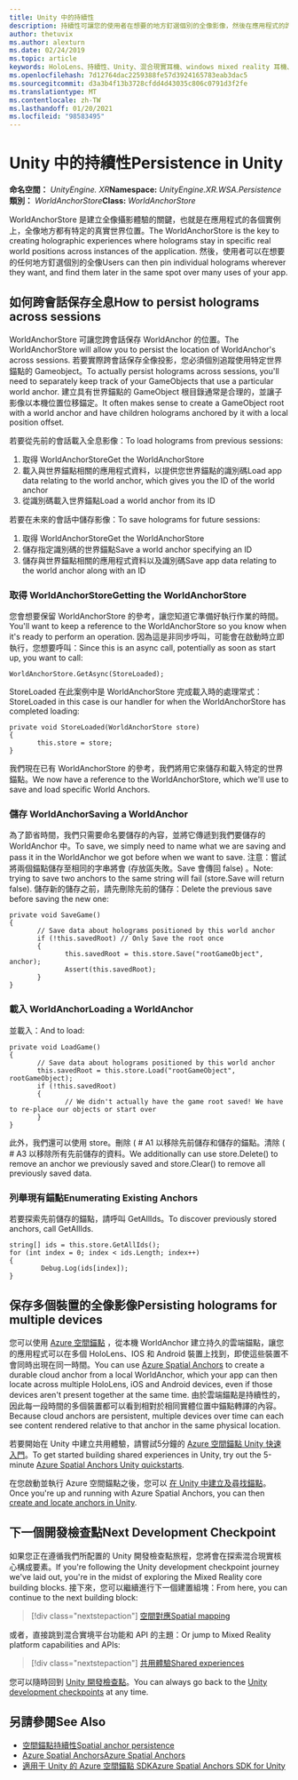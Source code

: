 ```yaml
---
title: Unity 中的持續性
description: 持續性可讓您的使用者在想要的地方釘選個別的全像影像，然後在應用程式的許多用途之後找出它。
author: thetuvix
ms.author: alexturn
ms.date: 02/24/2019
ms.topic: article
keywords: HoloLens、持續性、Unity、混合現實耳機、windows mixed reality 耳機、虛擬實境耳機
ms.openlocfilehash: 7d12764dac2259388fe57d3924165783eab3dac5
ms.sourcegitcommit: d3a3b4f13b3728cfdd4d43035c806c0791d3f2fe
ms.translationtype: MT
ms.contentlocale: zh-TW
ms.lasthandoff: 01/20/2021
ms.locfileid: "98583495"
---
```

# <a name="persistence-in-unity"></a><span data-ttu-id="d5a72-104">Unity 中的持續性</span><span class="sxs-lookup"><span data-stu-id="d5a72-104">Persistence in Unity</span></span>

<span data-ttu-id="d5a72-105">**命名空間：** *UnityEngine. XR*</span><span class="sxs-lookup"><span data-stu-id="d5a72-105">**Namespace:** *UnityEngine.XR.WSA.Persistence*</span></span><br>
<span data-ttu-id="d5a72-106">**類別：** *WorldAnchorStore*</span><span class="sxs-lookup"><span data-stu-id="d5a72-106">**Class:** *WorldAnchorStore*</span></span>

<span data-ttu-id="d5a72-107">WorldAnchorStore 是建立全像攝影體驗的關鍵，也就是在應用程式的各個實例上，全像地方都有特定的真實世界位置。</span><span class="sxs-lookup"><span data-stu-id="d5a72-107">The WorldAnchorStore is the key to creating holographic experiences where holograms stay in specific real world positions across instances of the application.</span></span> <span data-ttu-id="d5a72-108">然後，使用者可以在想要的任何地方釘選個別的全像</span><span class="sxs-lookup"><span data-stu-id="d5a72-108">Users can then pin individual holograms wherever they want, and find them later in the same spot over many uses of your app.</span></span>

## <a name="how-to-persist-holograms-across-sessions"></a><span data-ttu-id="d5a72-109">如何跨會話保存全息</span><span class="sxs-lookup"><span data-stu-id="d5a72-109">How to persist holograms across sessions</span></span>

<span data-ttu-id="d5a72-110">WorldAnchorStore 可讓您跨會話保存 WorldAnchor 的位置。</span><span class="sxs-lookup"><span data-stu-id="d5a72-110">The WorldAnchorStore will allow you to persist the location of WorldAnchor's across sessions.</span></span> <span data-ttu-id="d5a72-111">若要實際跨會話保存全像投影，您必須個別追蹤使用特定世界錨點的 Gameobject。</span><span class="sxs-lookup"><span data-stu-id="d5a72-111">To actually persist holograms across sessions, you'll need to separately keep track of your GameObjects that use a particular world anchor.</span></span> <span data-ttu-id="d5a72-112">建立具有世界錨點的 GameObject 根目錄通常是合理的，並讓子影像以本機位置位移錨定。</span><span class="sxs-lookup"><span data-stu-id="d5a72-112">It often makes sense to create a GameObject root with a world anchor and have children holograms anchored by it with a local position offset.</span></span>

<span data-ttu-id="d5a72-113">若要從先前的會話載入全息影像：</span><span class="sxs-lookup"><span data-stu-id="d5a72-113">To load holograms from previous sessions:</span></span>
1. <span data-ttu-id="d5a72-114">取得 WorldAnchorStore</span><span class="sxs-lookup"><span data-stu-id="d5a72-114">Get the WorldAnchorStore</span></span>
2. <span data-ttu-id="d5a72-115">載入與世界錨點相關的應用程式資料，以提供您世界錨點的識別碼</span><span class="sxs-lookup"><span data-stu-id="d5a72-115">Load app data relating to the world anchor, which gives you the ID of the world anchor</span></span>
3. <span data-ttu-id="d5a72-116">從識別碼載入世界錨點</span><span class="sxs-lookup"><span data-stu-id="d5a72-116">Load a world anchor from its ID</span></span>

<span data-ttu-id="d5a72-117">若要在未來的會話中儲存影像：</span><span class="sxs-lookup"><span data-stu-id="d5a72-117">To save holograms for future sessions:</span></span>
1. <span data-ttu-id="d5a72-118">取得 WorldAnchorStore</span><span class="sxs-lookup"><span data-stu-id="d5a72-118">Get the WorldAnchorStore</span></span>
2. <span data-ttu-id="d5a72-119">儲存指定識別碼的世界錨點</span><span class="sxs-lookup"><span data-stu-id="d5a72-119">Save a world anchor specifying an ID</span></span>
3. <span data-ttu-id="d5a72-120">儲存與世界錨點相關的應用程式資料以及識別碼</span><span class="sxs-lookup"><span data-stu-id="d5a72-120">Save app data relating to the world anchor along with an ID</span></span>

### <a name="getting-the-worldanchorstore"></a><span data-ttu-id="d5a72-121">取得 WorldAnchorStore</span><span class="sxs-lookup"><span data-stu-id="d5a72-121">Getting the WorldAnchorStore</span></span>

<span data-ttu-id="d5a72-122">您會想要保留 WorldAnchorStore 的參考，讓您知道它準備好執行作業的時間。</span><span class="sxs-lookup"><span data-stu-id="d5a72-122">You'll want to keep a reference to the WorldAnchorStore so you know when it's ready to perform an operation.</span></span> <span data-ttu-id="d5a72-123">因為這是非同步呼叫，可能會在啟動時立即執行，您想要呼叫：</span><span class="sxs-lookup"><span data-stu-id="d5a72-123">Since this is an async call, potentially as soon as start up, you want to call:</span></span>

```
WorldAnchorStore.GetAsync(StoreLoaded);
```

<span data-ttu-id="d5a72-124">StoreLoaded 在此案例中是 WorldAnchorStore 完成載入時的處理常式：</span><span class="sxs-lookup"><span data-stu-id="d5a72-124">StoreLoaded in this case is our handler for when the WorldAnchorStore has completed loading:</span></span>

```
private void StoreLoaded(WorldAnchorStore store)
{
       this.store = store;
}
```

<span data-ttu-id="d5a72-125">我們現在已有 WorldAnchorStore 的參考，我們將用它來儲存和載入特定的世界錨點。</span><span class="sxs-lookup"><span data-stu-id="d5a72-125">We now have a reference to the WorldAnchorStore, which we'll use to save and load specific World Anchors.</span></span>

### <a name="saving-a-worldanchor"></a><span data-ttu-id="d5a72-126">儲存 WorldAnchor</span><span class="sxs-lookup"><span data-stu-id="d5a72-126">Saving a WorldAnchor</span></span>

<span data-ttu-id="d5a72-127">為了節省時間，我們只需要命名要儲存的內容，並將它傳遞到我們要儲存的 WorldAnchor 中。</span><span class="sxs-lookup"><span data-stu-id="d5a72-127">To save, we simply need to name what we are saving and pass it in the WorldAnchor we got before when we want to save.</span></span> <span data-ttu-id="d5a72-128">注意：嘗試將兩個錨點儲存至相同的字串將會 (存放區失敗。Save 會傳回 false) 。</span><span class="sxs-lookup"><span data-stu-id="d5a72-128">Note: trying to save two anchors to the same string will fail (store.Save will return false).</span></span> <span data-ttu-id="d5a72-129">儲存新的儲存之前，請先刪除先前的儲存：</span><span class="sxs-lookup"><span data-stu-id="d5a72-129">Delete the previous save before saving the new one:</span></span>

```
private void SaveGame()
{
       // Save data about holograms positioned by this world anchor
       if (!this.savedRoot) // Only Save the root once
       {
              this.savedRoot = this.store.Save("rootGameObject", anchor);
              Assert(this.savedRoot);
       }
}
```

### <a name="loading-a-worldanchor"></a><span data-ttu-id="d5a72-130">載入 WorldAnchor</span><span class="sxs-lookup"><span data-stu-id="d5a72-130">Loading a WorldAnchor</span></span>

<span data-ttu-id="d5a72-131">並載入：</span><span class="sxs-lookup"><span data-stu-id="d5a72-131">And to load:</span></span>

```
private void LoadGame()
{
       // Save data about holograms positioned by this world anchor
       this.savedRoot = this.store.Load("rootGameObject", rootGameObject);
       if (!this.savedRoot)
       {
              // We didn't actually have the game root saved! We have to re-place our objects or start over
       }
}
```

<span data-ttu-id="d5a72-132">此外，我們還可以使用 store。刪除 ( # A1 以移除先前儲存和儲存的錨點。清除 ( # A3 以移除所有先前儲存的資料。</span><span class="sxs-lookup"><span data-stu-id="d5a72-132">We additionally can use store.Delete() to remove an anchor we previously saved and store.Clear() to remove all previously saved data.</span></span>

### <a name="enumerating-existing-anchors"></a><span data-ttu-id="d5a72-133">列舉現有錨點</span><span class="sxs-lookup"><span data-stu-id="d5a72-133">Enumerating Existing Anchors</span></span>

<span data-ttu-id="d5a72-134">若要探索先前儲存的錨點，請呼叫 GetAllIds。</span><span class="sxs-lookup"><span data-stu-id="d5a72-134">To discover previously stored anchors, call GetAllIds.</span></span>

```
string[] ids = this.store.GetAllIds();
for (int index = 0; index < ids.Length; index++)
{
        Debug.Log(ids[index]);
}
```

## <a name="persisting-holograms-for-multiple-devices"></a><span data-ttu-id="d5a72-135">保存多個裝置的全像影像</span><span class="sxs-lookup"><span data-stu-id="d5a72-135">Persisting holograms for multiple devices</span></span>

<span data-ttu-id="d5a72-136">您可以使用 <a href="/azure/spatial-anchors/overview" target="_blank">Azure 空間錨點</a> ，從本機 WorldAnchor 建立持久的雲端錨點，讓您的應用程式可以在多個 HoloLens、IOS 和 Android 裝置上找到，即使這些裝置不會同時出現在同一時間。</span><span class="sxs-lookup"><span data-stu-id="d5a72-136">You can use <a href="/azure/spatial-anchors/overview" target="_blank">Azure Spatial Anchors</a> to create a durable cloud anchor from a local WorldAnchor, which your app can then locate across multiple HoloLens, iOS and Android devices, even if those devices aren't present together at the same time.</span></span>  <span data-ttu-id="d5a72-137">由於雲端錨點是持續性的，因此每一段時間的多個裝置都可以看到相對於相同實體位置中錨點轉譯的內容。</span><span class="sxs-lookup"><span data-stu-id="d5a72-137">Because cloud anchors are persistent, multiple devices over time can each see content rendered relative to that anchor in the same physical location.</span></span>

<span data-ttu-id="d5a72-138">若要開始在 Unity 中建立共用體驗，請嘗試5分鐘的 <a href="/azure/spatial-anchors/unity-overview" target="_blank">Azure 空間錨點 Unity 快速入門</a>。</span><span class="sxs-lookup"><span data-stu-id="d5a72-138">To get started building shared experiences in Unity, try out the 5-minute <a href="/azure/spatial-anchors/unity-overview" target="_blank">Azure Spatial Anchors Unity quickstarts</a>.</span></span>

<span data-ttu-id="d5a72-139">在您啟動並執行 Azure 空間錨點之後，您可以 <a href="/azure/spatial-anchors/concepts/create-locate-anchors-unity" target="_blank">在 Unity 中建立及尋找錨點</a>。</span><span class="sxs-lookup"><span data-stu-id="d5a72-139">Once you're up and running with Azure Spatial Anchors, you can then <a href="/azure/spatial-anchors/concepts/create-locate-anchors-unity" target="_blank">create and locate anchors in Unity</a>.</span></span>

## <a name="next-development-checkpoint"></a><span data-ttu-id="d5a72-140">下一個開發檢查點</span><span class="sxs-lookup"><span data-stu-id="d5a72-140">Next Development Checkpoint</span></span>

<span data-ttu-id="d5a72-141">如果您正在遵循我們所配置的 Unity 開發檢查點旅程，您將會在探索混合現實核心構成要素。</span><span class="sxs-lookup"><span data-stu-id="d5a72-141">If you're following the Unity development checkpoint journey we've laid out, you're in the midst of exploring the Mixed Reality core building blocks.</span></span> <span data-ttu-id="d5a72-142">接下來，您可以繼續進行下一個建置組塊：</span><span class="sxs-lookup"><span data-stu-id="d5a72-142">From here, you can continue to the next building block:</span></span>

> [!div class="nextstepaction"]
> [<span data-ttu-id="d5a72-143">空間對應</span><span class="sxs-lookup"><span data-stu-id="d5a72-143">Spatial mapping</span></span>](spatial-mapping-in-unity.md)

<span data-ttu-id="d5a72-144">或者，直接跳到混合實境平台功能和 API 的主題：</span><span class="sxs-lookup"><span data-stu-id="d5a72-144">Or jump to Mixed Reality platform capabilities and APIs:</span></span>

> [!div class="nextstepaction"]
> [<span data-ttu-id="d5a72-145">共用體驗</span><span class="sxs-lookup"><span data-stu-id="d5a72-145">Shared experiences</span></span>](shared-experiences-in-unity.md)

<span data-ttu-id="d5a72-146">您可以隨時回到 [Unity 開發檢查點](unity-development-overview.md#2-core-building-blocks)。</span><span class="sxs-lookup"><span data-stu-id="d5a72-146">You can always go back to the [Unity development checkpoints](unity-development-overview.md#2-core-building-blocks) at any time.</span></span>

## <a name="see-also"></a><span data-ttu-id="d5a72-147">另請參閱</span><span class="sxs-lookup"><span data-stu-id="d5a72-147">See Also</span></span>
* [<span data-ttu-id="d5a72-148">空間錨點持續性</span><span class="sxs-lookup"><span data-stu-id="d5a72-148">Spatial anchor persistence</span></span>](../../design/coordinate-systems.md#spatial-anchor-persistence)
* <span data-ttu-id="d5a72-149"><a href="/azure/spatial-anchors" target="_blank">Azure Spatial Anchors</a></span><span class="sxs-lookup"><span data-stu-id="d5a72-149"><a href="/azure/spatial-anchors" target="_blank">Azure Spatial Anchors</a></span></span>
* <span data-ttu-id="d5a72-150"><a href="/dotnet/api/Microsoft.Azure.SpatialAnchors" target="_blank">適用于 Unity 的 Azure 空間錨點 SDK</a></span><span class="sxs-lookup"><span data-stu-id="d5a72-150"><a href="/dotnet/api/Microsoft.Azure.SpatialAnchors" target="_blank">Azure Spatial Anchors SDK for Unity</a></span></span>